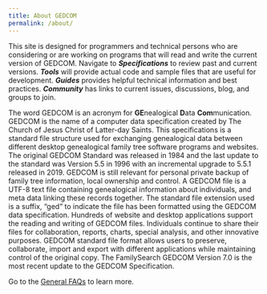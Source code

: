 ```yaml
---
title: About GEDCOM
permalink: /about/
---
```

This site is designed for programmers and technical persons who are considering or are working on programs that will read and write the current version of GEDCOM. Navigate to ***Specifications*** to review past and current versions. ***Tools*** will provide actual code and sample files that are useful for development.  ***Guides*** provides helpful technical information and best practices.  ***Community*** has links to current issues, discussions, blog, and groups to join.

The word GEDCOM is an acronym for **GE**nealogical **D**ata **Com**munication. GEDCOM is the name of a computer data specification created by The Church of Jesus Christ of Latter-day Saints. This specifications is a standard file structure used for exchanging genealogical data between different desktop genealogical family tree software programs and websites. The original GEDCOM Standard was released in 1984 and the last update to the standard was Version 5.5 in 1996 with an incremental upgrade to 5.5.1 released in 2019. GEDCOM is still relevant for personal private backup of family tree information, local ownership and control. A GEDCOM file is a UTF-8 text file containing genealogical information about individuals, and meta data linking these records together. The standard file extension used is a suffix, “ged” to indicate the file has been formatted using the GEDCOM data specification. Hundreds of website and desktop applications support the reading and writing of GEDCOM files. Individuals continue to share their files for collaboration, reports, charts, special analysis, and other innovative purposes.
GEDCOM standard file format allows users to preserve, collaborate, import and export with different applications while maintaining control of the original copy. The FamilySearch GEDCOM Version 7.0 is the most recent update to the GEDCOM Specification.

Go to the [General FAQs](/generalfaqs) to learn more.


